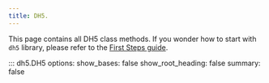 ```yaml
---
title: DH5.
---
```


This page contains all DH5 class methods. If you wonder how to start with `dh5` library, please refer to the [First Steps guide](../starting_guide/first_steps.md).

<!-- prettier-ignore -->
::: dh5.DH5
    options:
      show_bases: false
      show_root_heading: false
      summary: false
